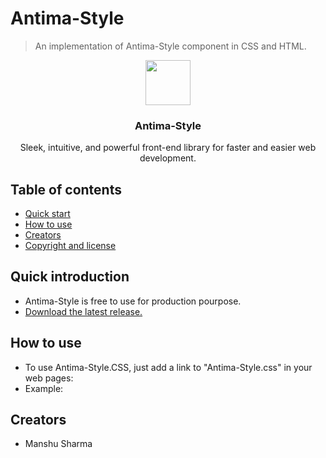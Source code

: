 
# Antima-Style

>An implementation of Antima-Style component in CSS and HTML.

<p align="center">
<img src="http://cdn.mysitemyway.com/etc-mysitemyway/icons/legacy-previews/icons/glossy-black-3d-buttons-icons-alphanumeric/070542-glossy-black-3d-button-icon-alphanumeric-letter-aa.png" alt="" width=72 height=72>
</a>
<h3 align="center">Antima-Style</h3>
<p align="center">
Sleek, intuitive, and powerful front-end library for faster and easier web development.
<br>
  
  
## Table of contents

- [Quick start](#quick-introduction)
- [How to use](#How-to-use)
- [Creators](#creators)
- [Copyright and license](#LICENSE)


## Quick introduction
- Antima-Style is free to use for production pourpose.
- [Download the latest release.](https://github.com/Manshu-Sharma/Antima-Style.git)

## How to use
- To use Antima-Style.CSS, just add a link to "Antima-Style.css" in your web pages:
- Example:

## Creators
- Manshu Sharma



